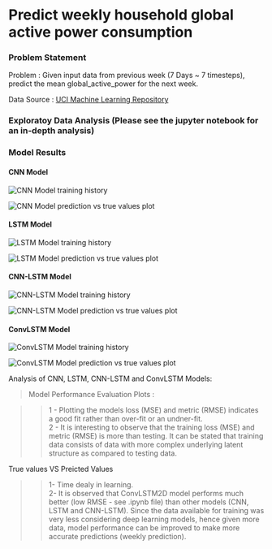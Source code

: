 ﻿
# Predict weekly household global active power consumption 

### Problem Statement
Problem : Given input data from previous week (7 Days ~ 7 timesteps), predict the mean global_active_power for the next week.  

Data Source : [UCI Machine Learning Repository](https://archive.ics.uci.edu/ml/datasets/individual+household+electric+power+consumption)

### Exploratoy Data Analysis  (Please see the jupyter notebook for an in-depth analysis)

### Model Results

#### CNN Model

![CNN Model training history](https://github.com/iam-armanahmed/household-electric-power-consumption/blob/master/Images/CNN-Modelloss_and_metric.png)

![CNN Model prediction vs true values plot](https://github.com/iam-armanahmed/household-electric-power-consumption/blob/master/Images/CNN-Modelpred_vs_true.png)

#### LSTM Model

![LSTM Model training history](https://github.com/iam-armanahmed/household-electric-power-consumption/blob/master/Images/LSTM-Modelloss_and_metric.png)

![LSTM Model prediction vs true values plot](https://github.com/iam-armanahmed/household-electric-power-consumption/blob/master/Images/LSTM-Modelpred_vs_true.png)

#### CNN-LSTM Model

![CNN-LSTM Model training history](https://github.com/iam-armanahmed/household-electric-power-consumption/blob/master/Images/CNN-LSTM%20Modelloss_and_metric.png)

![CNN-LSTM Model prediction vs true values plot](https://github.com/iam-armanahmed/household-electric-power-consumption/blob/master/Images/CNN-LSTM%20Modelpred_vs_true.png)

#### ConvLSTM Model

![ConvLSTM Model training history](https://github.com/iam-armanahmed/household-electric-power-consumption/blob/master/Images/ConvLstm2D%20Modelloss_and_metric.png)

![ConvLSTM Model prediction vs true values plot](https://github.com/iam-armanahmed/household-electric-power-consumption/blob/master/Images/ConvLstm2D%20Modelpred_vs_true.png)


Analysis of CNN, LSTM, CNN-LSTM and ConvLSTM Models:

> Model Performance Evaluation Plots :

> > 1 - Plotting the models loss (MSE) and metric (RMSE) indicates a good fit rather than over-fit or an undner-fit. <br>
> > 2 - It is interesting to observe that the training loss (MSE) and metric (RMSE) is more than testing. It can be stated that training data consists of data with more complex underlying latent structure as compared to testing data. <br>

True values VS Preicted Values

> > 1- Time dealy in learning.  <br>
> > 2- It is observed that ConvLSTM2D model performs much better (low RMSE - see .ipynb file) than other models (CNN, LSTM and CNN-LSTM). Since the data available for training was very less considering deep learning models, hence given more data, model performance can be improved to make more accurate predictions (weekly prediction).


